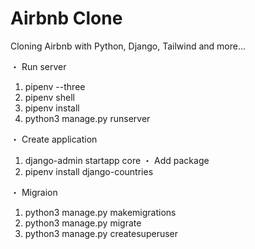 # Airbnb Clone

Cloning Airbnb with Python, Django, Tailwind and more...

・ Run server
1. pipenv --three
2. pipenv shell
3. pipenv install
4. python3 manage.py runserver

・ Create application
1. django-admin startapp core
・ Add package
1. pipenv install django-countries

・ Migraion
1. python3 manage.py makemigrations
2. python3 manage.py migrate
3. python3 manage.py createsuperuser